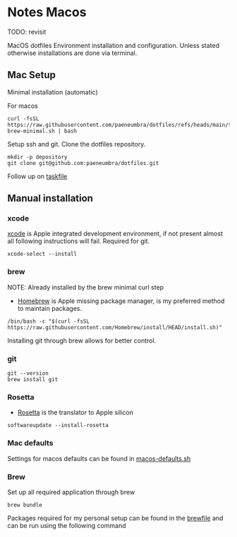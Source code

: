 # Notes Macos

TODO: revisit

MacOS dotfiles
Environment installation and configuration.
Unless stated otherwise installations are done via terminal.

## Mac Setup

Minimal installation (automatic)

For macos

```shell
curl -fsSL https://raw.githubusercontent.com/paeneumbra/dotfiles/refs/heads/main/taskfiles/scripts/00-brew-minimal.sh | bash
```

Setup ssh and git.
Clone the dotfiles repository.

```shell
mkdir -p depository
git clone git@github.com:paeneumbra/dotfiles.git
```

Follow up on [taskfile](/taskfiles/taskfile.macos.yml)

## Manual installation

### xcode

[xcode](https://developer.apple.com/xcode/) is Apple integrated development environment, if not present almost all
following instructions will fail.
Required for git.

```shell
xcode-select --install
```

### brew

NOTE: Already installed by the brew minimal curl step

- [Homebrew](https://brew.sh/) is Apple missing package manager, is my preferred method to maintain packages.

```shell
/bin/bash -c "$(curl -fsSL https://raw.githubusercontent.com/Homebrew/install/HEAD/install.sh)"
```

Installing git through brew allows for better control.

### git

```shell
git --version
brew install git
```

### Rosetta

- [Rosetta](https://developer.apple.com/documentation/apple-silicon/about-the-rosetta-translation-environment) is the
  translator to Apple silicon

```shell
softwareupdate --install-rosetta
```

### Mac defaults

Settings for macos defaults can be found in [macos-defaults.sh](../taskfiles/scripts/99-macos-defaults.sh)

### Brew

Set up all required application through brew

```shell
brew bundle
```

Packages required for my personal setup can be found in the [brewfile](../taskfiles/scripts/Brewfile) and can be run using the following command
